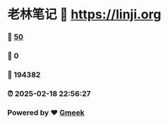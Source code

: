 # 老林笔记 :link: https://linji.org 
### :page_facing_up: [50](https://linji.org/tag.html) 
### :speech_balloon: 0 
### :hibiscus: 194382 
### :alarm_clock: 2025-02-18 22:56:27 
### Powered by :heart: [Gmeek](https://github.com/Meekdai/Gmeek)
